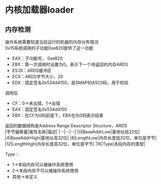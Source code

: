# 内核加载器loader
## 内存检测
操作系统需要知道当前运行的机器的内存分布情况  
0x15系统调用的子功能0xe820提供了这一功能  
- EAX：子功能号， 0xe820
- EBX：第一次调用时设置为0，表示下一个待返回的内存ARDS
- ES:DI：ARDS缓冲区
- ECX：ARDS字节大小，20
- EDX：固定签名0x534d4150，是SMAP的ASCII码，用于校验

调用后
- CF：0->未出错，1->出错
- EAX：固定签名0x534d4150
- EBX：在CF为0的前提下，EBX也为0则表示结束

返回的数据结构是Address Range Descriptor Structure，ARDS  
|字节偏移量|属性名称|描述|
|--|--|--|
|0|BaseAddrLow|基地址低32位|
|4|BaseAddrHigh|基地址高32位|
|8|LengthLow|内存长度低32位，单位是字节|
|12|LengthHigh|内存长度高32位，单位是字节|
|16|Type|本段内存的类型|

Type：
- 1->本段内存可以被操作系统使用
- 2->本段内存不可以被操作系统使用
- 其他->未定义

